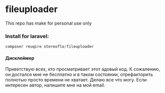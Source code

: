 # fileuploader

This repo has make for personal use only


### Install for laravel:

```php
composer reuqire stereoflo/fileuploader
```
#### Дисклеймер

Приветствую всех, кто просматривает этот адовый код. К сожалению, он достался мне не бесплатно и в таком состоянии, отрефакторить полнотью просто времени не хватает. Делаю все что могу. Если интересен автор, напишите мне на мой email.